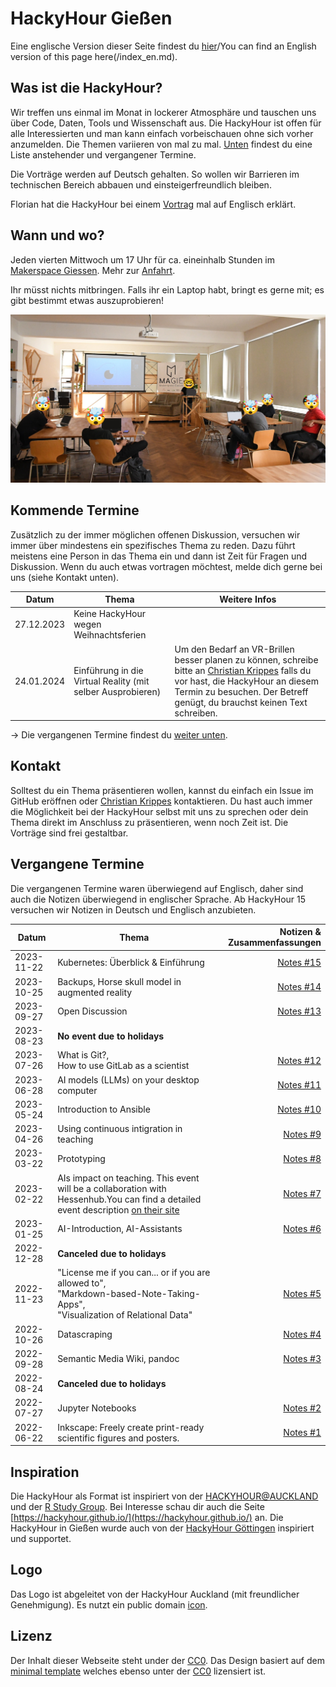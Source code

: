 # HackyHour Gießen
 
Eine englische Version dieser Seite findest du [hier](./index_en.md)/You can find an English version of this page here(/index_en.md).

## Was ist die HackyHour?
Wir treffen uns einmal im Monat in lockerer Atmosphäre und tauschen uns über Code, Daten, Tools und Wissenschaft aus. Die HackyHour ist offen für alle Interessierten und man kann einfach vorbeischauen ohne sich vorher anzumelden. Die Themen variieren von mal zu mal. [Unten](#kommende-termine) findest du eine Liste anstehender und vergangener Termine.
 
Die Vorträge werden auf Deutsch gehalten. So wollen wir Barrieren im technischen Bereich abbauen und einsteigerfreundlich bleiben.

Florian hat die HackyHour bei einem [Vortrag][coffee] mal auf Englisch erklärt.
 
[coffee]:https://youtu.be/nV1UqTOsesw

## Wann und wo?
Jeden vierten Mittwoch um 17 Uhr für ca. eineinhalb Stunden im [Makerspace Giessen](https://makerspace-giessen.de/). Mehr zur [Anfahrt](https://makerspace-giessen.de/allgemeines/#anfahrt).
 
Ihr müsst nichts mitbringen. Falls ihr ein Laptop habt, bringt es gerne mit; es gibt bestimmt etwas auszuprobieren!
 
![HackyHour #1](/assets/img/HackyHour-1.jpg)
 
 
## Kommende Termine

Zusätzlich zu der immer möglichen offenen Diskussion, versuchen wir immer über mindestens ein spezifisches Thema zu reden. Dazu führt meistens eine Person in das Thema ein und dann ist Zeit für Fragen und Diskussion. Wenn du auch etwas vortragen möchtest, melde dich gerne bei uns (siehe Kontakt unten).
 
| Datum | Thema | Weitere Infos |
| ---------- | ------------| ----------|
| 27.12.2023 | Keine HackyHour wegen Weihnachtsferien |
| 24.01.2024 | Einführung in die Virtual Reality (mit selber Ausprobieren) | Um den Bedarf an VR-Brillen besser planen zu können, schreibe bitte an <a href="mailto:hristian.krippes@bibsys.uni-giessen.de?subject=Ich komme zur HackyHour am 24.01.2024">Christian Krippes</a> falls du vor hast, die HackyHour an diesem Termin zu besuchen. Der Betreff genügt, du brauchst keinen Text schreiben.

-> Die vergangenen Termine findest du [weiter unten](#vergangene-termine).
 
## Kontakt

Solltest du ein Thema präsentieren wollen, kannst du einfach ein Issue im GitHub eröffnen oder [Christian Krippes](mailto:christian.krippes@bibsys.uni-giessen.de) kontaktieren. Du hast auch immer die Möglichkeit bei der HackyHour selbst mit uns zu sprechen oder dein Thema direkt im Anschluss zu präsentieren, wenn noch Zeit ist. Die Vorträge sind frei gestaltbar.

## Vergangene Termine

Die vergangenen Termine waren überwiegend auf Englisch, daher sind auch 
die Notizen überwiegend in englischer Sprache. Ab HackyHour 15 versuchen
wir Notizen in Deutsch und Englisch anzubieten.

| Datum | Thema | Notizen & Zusammenfassungen |
| ---------- |--------------| ----------:|
| 2023-11-22 | Kubernetes: Überblick & Einführung |[Notes #15](/notes/2023-11-22-HackyHour-15.md)
| 2023-10-25 | Backups, Horse skull model in augmented reality|[Notes #14](/notes/2023-10-25-HackyHour-14.md)|
| 2023-09-27 | Open Discussion |[Notes #13](/notes/2023-09-27-HackyHour-13.md)|
| 2023-08-23 | **No event due to holidays**||
| 2023-07-26 | What is Git?,<br> How to use GitLab as a scientist| [Notes #12](/notes/2023-07-26-HackyHour-12.md)
| 2023-06-28 | AI models (LLMs) on your desktop computer | [Notes #11](/notes/2023-06-28-HackyHour-11.md)
| 2023-05-24 | Introduction to Ansible | [Notes #10](/notes/2023-05-24-HackyHour-10.md)
| 2023-04-26 | Using continuous intigration in teaching | [Notes #9](/notes/2023-04-26-HackyHour-9.md)
| 2023-03-22 | Prototyping | [Notes #8](/notes/2023-03-22-HackyHour-8.md)
| 2023-02-22 | AIs impact on teaching. This event will be a collaboration with Hessenhub.You can find a detailed event description [on their site][hessenhub] | [Notes #7](/notes/2023-02-22-HackyHour-7.md)|
| 2023-01-25 | AI-Introduction, AI-Assistants | [Notes #6](/notes/2023-01-25-HackyHour-6.md)|
| 2022-12-28 | **Canceled due to holidays**||
| 2022-11-23 | "License me if you can... or if you are allowed to", <br>"Markdown-based-Note-Taking-Apps",<br>"Visualization of Relational Data" | [Notes #5](/notes/2022-11-23-HackyHour-5.md)|
| 2022-10-26 | Datascraping | [Notes #4](/notes/2022-10-26-HackyHour-4.md)|
| 2022-09-28 | Semantic Media Wiki, pandoc |[Notes #3](/notes/2022-09-28-HackyHour-3.md)|
| 2022-08-24 | **Canceled due to holidays**||
| 2022-07-27 | Jupyter Notebooks | [Notes #2](/notes/2022-07-27-HackyHour-2.md)|
| 2022-06-22 | Inkscape: Freely create print-ready scientific figures and posters. | [Notes #1](/notes/2022-06-22-HackyHour-1.md) |

[hessenhub]:https://www.uni-giessen.de/de/fbz/zentren/zfbk/hessenhub/news/ki_hochschullehre

## Inspiration

Die HackyHour als Format ist inspiriert von der [HACKYHOUR@AUCKLAND](https://uoa-eresearch.github.io/HackyHour/) und der [R Study Group](http://minisciencegirl.github.io/studyGroup/). Bei Interesse schau dir auch die Seite [https://hackyhour.github.io/](https://hackyhour.github.io/) an.
Die HackyHour in Gießen wurde auch von der [HackyHour Göttingen](https://hackyhour.github.io/Goettingen/) inspiriert und supportet.
 
## Logo

Das Logo ist abgeleitet von der HackyHour Auckland (mit freundlicher Genehmigung).
Es nutzt ein public domain <a href="https://thenounproject.com/search/?q=hackathon&i=6324">icon</a>.

## Lizenz

Der Inhalt dieser Webseite steht under der [CC0](LICENSE).
Das Design basiert auf dem [minimal template](https://github.com/pages-themes/minimal) welches ebenso unter der [CC0](https://creativecommons.org/publicdomain/zero/1.0/legalcode) lizensiert ist.
